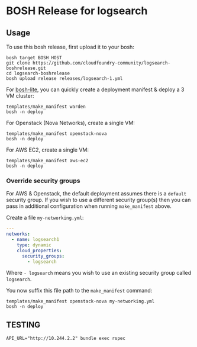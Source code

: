 # BOSH Release for logsearch

## Usage

To use this bosh release, first upload it to your bosh:

```
bosh target BOSH_HOST
git clone https://github.com/cloudfoundry-community/logsearch-boshrelease.git
cd logsearch-boshrelease
bosh upload release releases/logsearch-1.yml
```

For [bosh-lite](https://github.com/cloudfoundry/bosh-lite), you can quickly create a deployment manifest & deploy a 3 VM cluster:

```
templates/make_manifest warden
bosh -n deploy
```

For Openstack (Nova Networks), create a single VM:

```
templates/make_manifest openstack-nova
bosh -n deploy
```

For AWS EC2, create a single VM:

```
templates/make_manifest aws-ec2
bosh -n deploy
```

### Override security groups

For AWS & Openstack, the default deployment assumes there is a `default` security group. If you wish to use a different security group(s) then you can pass in additional configuration when running `make_manifest` above.

Create a file `my-networking.yml`:

``` yaml
---
networks:
  - name: logsearch1
    type: dynamic
    cloud_properties:
      security_groups:
        - logsearch
```

Where `- logsearch` means you wish to use an existing security group called `logsearch`.

You now suffix this file path to the `make_manifest` command:

```
templates/make_manifest openstack-nova my-networking.yml
bosh -n deploy
```

## TESTING

```
API_URL="http://10.244.2.2" bundle exec rspec
```